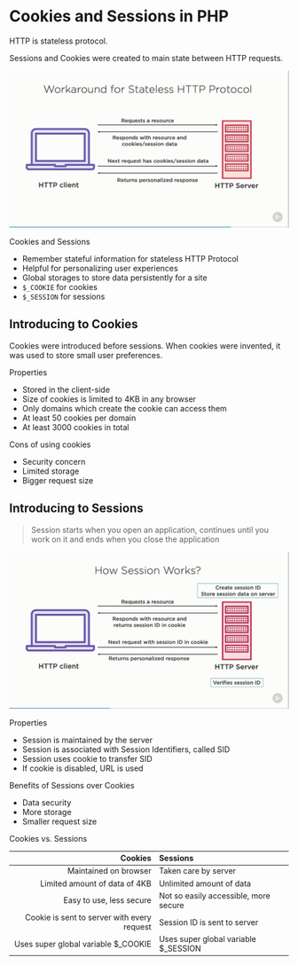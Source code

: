 # Cookies and Sessions in PHP

HTTP is stateless protocol.

Sessions and Cookies were created to main state between HTTP requests.

![Overview](overview.png)

Cookies and Sessions

- Remember stateful information for stateless HTTP Protocol
- Helpful for personalizing user experiences
- Global storages to store data persistently for a site
- `$_COOKIE` for cookies
- `$_SESSION` for sessions

## Introducing to Cookies

Cookies were introduced before sessions. When cookies were invented, it was used
to store small user preferences.

Properties

- Stored in the client-side
- Size of cookies is limited to 4KB in any browser
- Only domains which create the cookie can access them
- At least 50 cookies per domain
- At least 3000 cookies in total

Cons of using cookies

- Security concern
- Limited storage
- Bigger request size

## Introducing to Sessions

> Session starts when you open an application, continues until you work on it
> and ends when you close the application

![Session Overview](overviewsession.png)

Properties

- Session is maintained by the server
- Session is associated with Session Identifiers, called SID
- Session uses cookie to transfer SID
- If cookie is disabled, URL is used

Benefits of Sessions over Cookies

- Data security
- More storage
- Smaller request size

Cookies vs. Sessions

|                                     Cookies | Sessions                              |
| ------------------------------------------: | :------------------------------------ |
|                       Maintained on browser | Taken care by server                  |
|               Limited amount of data of 4KB | Unlimited amount of data              |
|                    Easy to use, less secure | Not so easily accessible, more secure |
| Cookie is sent to server with every request | Session ID is sent to server          |
|        Uses super global variable $\_COOKIE | Uses super global variable $\_SESSION |
